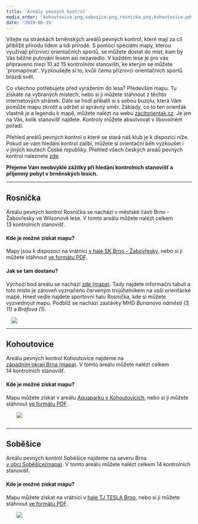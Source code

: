 ```yaml
---
title: 'Areály pevných kontrol'
media_order: 'kohoutovice.png,sobesice.png,rosnicka.png,kohoutovice.pdf,sobesice.pdf,rosnicka.pdf'
date: '2019-06-19'
---
```


<p>Vítejte na&nbsp;stránkách brněnských areálů pevných kontrol, které mají za&nbsp;cíl přiblížit přírodu lidem a&nbsp;lidi přírodě. S&nbsp;pomocí speciální mapy, kterou využívají příznivci orientačních sportů, se&nbsp;můžete dostat do&nbsp;míst, kam by Vás běžné putování lesem asi nezavedlo. V&nbsp;každém lese je pro vás připraveno mezi 10&nbsp;až&nbsp;15 kontrolními stanovišti, ke&nbsp;kterým se můžete 'promapovat'. Vyzkoušejte si to, kvůli čemu příznivci orientačních sportů brázdí svět.</p>
<p>Co všechno potřebujete před vyražením do lesa? Především mapu. Tu získáte na vybraných místech, nebo si ji můžete stáhnout z&nbsp;těchto internetových stránek. Dále se hodí přibalit si s&nbsp;sebou buzolu, která Vám pomůže mapu zkrotit a udržet si správný směr. Základy, co to ten orienťák vlastně je a legendu k&nbsp;mapě, můžete nalézt na&nbsp;webu <a href="https://zacitorientak.cz/brno/co-to-je/190" target="_blank">zacitorientak.cz</a>. Je&nbsp;jen na Vás, kolik stanovišť najdete. Kontroly můžete absolvovat v&nbsp;libovolném pořadí. </p>
<p>Přehled areálů pevných kontrol o které se stará náš klub je k&nbsp;dispozici níže. Pokud se vám hledání kontrol zalíbí, můžete si orientační běh vyzkoušet i v&nbsp;jiných koutech České republiky. Přehled všech českých areáů pevných kontrol naleznete <a href="https://zacitorientak.cz/brno/zkusit/190#pevne-kontroly" target="_blank">zde</a>. </p>
<p><b>Přejeme Vám neobvyklé zážitky při hledání kontrolních stanovišť a příjemný pobyt v&nbsp;brněnských lesích. </b></p>
<hr>
<h2>Rosnička</h2>
<div class="pure-g">
    <div class="pure-u-1 pure-u-sm-1-2">
        <p>Areálu pevných kontrol Rosnička se nachází v městské části Brno - Žabovřesky ve&nbsp;Wilsonově lese. V&nbsp;tomto areálu můžete nalézt celkem 13&nbsp;kontrolních stanovišť. </p>
        <h4>Kde je možné získat mapu?</h4>
        <p>Mapy jsou k dispozoci na vrátnici <a href="https://mapy.cz/s/3u0fX" target="_blank">v&nbsp;hale&nbsp;SK&nbsp;Brno&nbsp;-&nbsp;Žabovřesky</a>, nebo si ji můžete stáhnout <a href="{{page.url}}/rosnicka.pdf" target="_blank">ve&nbsp;formátu&nbsp;PDF</a>.</p>
        <h4>Jak se tam dostanu?</h4>
        <p>Výchozí bod areálu se nachází <a href="https://mapy.cz/s/3u04J" target="_blank">zde (mapa)</a>. Tady najdete informační tabuli a toto místo je zároveň vyznačeno červeným trojúhelníkem na vaší orienťácké mapě. Hned vedle najdete sportovní halu Rosnička, kde si můžete vyzvednout mapu. Podblíž se nachází zastávky MHD <em>Burianovo náměstí (3, 11)</em> a <em>Bráfova (1)</em>. </p>
    </div>
    <div class="pure-u-1 pure-u-sm-1-2">
        <img class="pure-img" src="{{page.url}}/rosnicka.png" style="padding: 0 1em;">
    </div>
</div>
<hr>
<h2>Kohoutovice</h2>
<div class="pure-g">
    <div class="pure-u-1 pure-u-sm-1-2">      
        <p>Areálu pevných kontrol Kohoutovice najdeme na <a href="https://mapy.cz/s/3u09n" target="_blank">západním&nbsp;okraji&nbsp;Brna&nbsp;(mapa)</a>. V&nbsp;tomto areálu můžete nalézt celkem 14&nbsp;kontrolních stanovišť. </p>
        <h4>Kde je možné získat mapu?</h4>
        <p>Mapu můžete získat v&nbsp;areálu <a href="https://mapy.cz/s/3u0bD" target="_blank">Aquaparku&nbsp;v&nbsp;Kohoutovicích</a>, nebo si ji můžete stáhnout <a href="{{page.url}}/kohoutovice.pdf" target="_blank">ve&nbsp;formátu&nbsp;PDF</a>.</p>
    </div>
    <div class="pure-u-1 pure-u-sm-1-2">
        <img class="pure-img" src="{{page.url}}/kohoutovice.png" style="padding: 0em 2em;margin-bottom: 1em;">
    </div>
</div>
<hr>
<h2>Soběšice</h2>
<div class="pure-g">
    <div class="pure-u-1 pure-u-sm-1-2">
        <p>Areálu pevných kontrol Soběšice najdeme na severu Brna <a href="https://mapy.cz/s/3u0b0" target="_blank">v&nbsp;obci&nbsp;Soběšice(mapa)</a>. V&nbsp;tomto areálu můžete nalézt celkem 14 kontrolních stanovišť. </p>
        <h4>Kde je možné získat mapu?</h4>
        <p>Mapu můžete získat na vrátnici v&nbsp;<a href="https://mapy.cz/s/3u0c5" target="_blank">hale&nbsp;TJ&nbsp;TESLA&nbsp;Brno</a>, nebo si ji můžete stáhnout <a href="{{page.url}}/sobesice.pdf" target="_blank">ve&nbsp;formátu&nbsp;PDF</a>.</p>
    </div>
    <div class="pure-u-1 pure-u-sm-1-2">
        <img class="pure-img" src="{{page.url}}/sobesice.png" style="padding: 0em 2em;margin-bottom: 1em;">
    </div>
</div>

